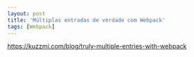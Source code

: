 ```yaml
---
layout: post
title: 'Múltiplas entradas de verdade com Webpack'
tags: [Webpack]
---
```


<https://kuzzmi.com/blog/truly-multiple-entries-with-webpack>
